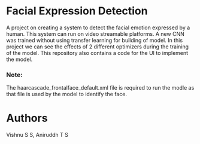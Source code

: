 # Facial Expression Detection
A project on creating a system to detect the facial emotion expressed by a human.
This system can run on video streamable platforms.
A new CNN was trained without using transfer learning for building of model.
In this project we can see the effects of 2 different optimizers during the training of the model.
This repository also contains a code for the UI to implement the model.

### Note:
The haarcascade_frontalface_default.xml file is required to run the modle as that file is used by the model to identify the face.
# Authors 
Vishnu S S, Aniruddh T S
